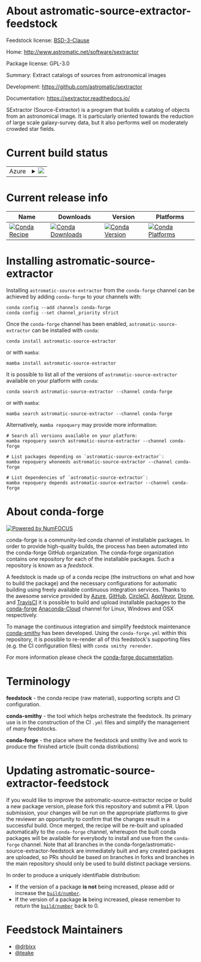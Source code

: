 About astromatic-source-extractor-feedstock
===========================================

Feedstock license: [BSD-3-Clause](https://github.com/conda-forge/astromatic-source-extractor-feedstock/blob/main/LICENSE.txt)

Home: http://www.astromatic.net/software/sextractor

Package license: GPL-3.0

Summary: Extract catalogs of sources from astronomical images

Development: https://github.com/astromatic/sextractor

Documentation: https://sextractor.readthedocs.io/

SExtractor (Source-Extractor) is a program that builds a catalog of objects
from an astronomical image. It is particularly oriented towards the
reduction of large scale galaxy-survey data, but it also performs well on
moderately crowded star fields.


Current build status
====================


<table>
    
  <tr>
    <td>Azure</td>
    <td>
      <details>
        <summary>
          <a href="https://dev.azure.com/conda-forge/feedstock-builds/_build/latest?definitionId=8028&branchName=main">
            <img src="https://dev.azure.com/conda-forge/feedstock-builds/_apis/build/status/astromatic-source-extractor-feedstock?branchName=main">
          </a>
        </summary>
        <table>
          <thead><tr><th>Variant</th><th>Status</th></tr></thead>
          <tbody><tr>
              <td>linux_64</td>
              <td>
                <a href="https://dev.azure.com/conda-forge/feedstock-builds/_build/latest?definitionId=8028&branchName=main">
                  <img src="https://dev.azure.com/conda-forge/feedstock-builds/_apis/build/status/astromatic-source-extractor-feedstock?branchName=main&jobName=linux&configuration=linux%20linux_64_" alt="variant">
                </a>
              </td>
            </tr><tr>
              <td>osx_64</td>
              <td>
                <a href="https://dev.azure.com/conda-forge/feedstock-builds/_build/latest?definitionId=8028&branchName=main">
                  <img src="https://dev.azure.com/conda-forge/feedstock-builds/_apis/build/status/astromatic-source-extractor-feedstock?branchName=main&jobName=osx&configuration=osx%20osx_64_" alt="variant">
                </a>
              </td>
            </tr>
          </tbody>
        </table>
      </details>
    </td>
  </tr>
</table>

Current release info
====================

| Name | Downloads | Version | Platforms |
| --- | --- | --- | --- |
| [![Conda Recipe](https://img.shields.io/badge/recipe-astromatic--source--extractor-green.svg)](https://anaconda.org/conda-forge/astromatic-source-extractor) | [![Conda Downloads](https://img.shields.io/conda/dn/conda-forge/astromatic-source-extractor.svg)](https://anaconda.org/conda-forge/astromatic-source-extractor) | [![Conda Version](https://img.shields.io/conda/vn/conda-forge/astromatic-source-extractor.svg)](https://anaconda.org/conda-forge/astromatic-source-extractor) | [![Conda Platforms](https://img.shields.io/conda/pn/conda-forge/astromatic-source-extractor.svg)](https://anaconda.org/conda-forge/astromatic-source-extractor) |

Installing astromatic-source-extractor
======================================

Installing `astromatic-source-extractor` from the `conda-forge` channel can be achieved by adding `conda-forge` to your channels with:

```
conda config --add channels conda-forge
conda config --set channel_priority strict
```

Once the `conda-forge` channel has been enabled, `astromatic-source-extractor` can be installed with `conda`:

```
conda install astromatic-source-extractor
```

or with `mamba`:

```
mamba install astromatic-source-extractor
```

It is possible to list all of the versions of `astromatic-source-extractor` available on your platform with `conda`:

```
conda search astromatic-source-extractor --channel conda-forge
```

or with `mamba`:

```
mamba search astromatic-source-extractor --channel conda-forge
```

Alternatively, `mamba repoquery` may provide more information:

```
# Search all versions available on your platform:
mamba repoquery search astromatic-source-extractor --channel conda-forge

# List packages depending on `astromatic-source-extractor`:
mamba repoquery whoneeds astromatic-source-extractor --channel conda-forge

# List dependencies of `astromatic-source-extractor`:
mamba repoquery depends astromatic-source-extractor --channel conda-forge
```


About conda-forge
=================

[![Powered by
NumFOCUS](https://img.shields.io/badge/powered%20by-NumFOCUS-orange.svg?style=flat&colorA=E1523D&colorB=007D8A)](https://numfocus.org)

conda-forge is a community-led conda channel of installable packages.
In order to provide high-quality builds, the process has been automated into the
conda-forge GitHub organization. The conda-forge organization contains one repository
for each of the installable packages. Such a repository is known as a *feedstock*.

A feedstock is made up of a conda recipe (the instructions on what and how to build
the package) and the necessary configurations for automatic building using freely
available continuous integration services. Thanks to the awesome service provided by
[Azure](https://azure.microsoft.com/en-us/services/devops/), [GitHub](https://github.com/),
[CircleCI](https://circleci.com/), [AppVeyor](https://www.appveyor.com/),
[Drone](https://cloud.drone.io/welcome), and [TravisCI](https://travis-ci.com/)
it is possible to build and upload installable packages to the
[conda-forge](https://anaconda.org/conda-forge) [Anaconda-Cloud](https://anaconda.org/)
channel for Linux, Windows and OSX respectively.

To manage the continuous integration and simplify feedstock maintenance
[conda-smithy](https://github.com/conda-forge/conda-smithy) has been developed.
Using the ``conda-forge.yml`` within this repository, it is possible to re-render all of
this feedstock's supporting files (e.g. the CI configuration files) with ``conda smithy rerender``.

For more information please check the [conda-forge documentation](https://conda-forge.org/docs/).

Terminology
===========

**feedstock** - the conda recipe (raw material), supporting scripts and CI configuration.

**conda-smithy** - the tool which helps orchestrate the feedstock.
                   Its primary use is in the construction of the CI ``.yml`` files
                   and simplify the management of *many* feedstocks.

**conda-forge** - the place where the feedstock and smithy live and work to
                  produce the finished article (built conda distributions)


Updating astromatic-source-extractor-feedstock
==============================================

If you would like to improve the astromatic-source-extractor recipe or build a new
package version, please fork this repository and submit a PR. Upon submission,
your changes will be run on the appropriate platforms to give the reviewer an
opportunity to confirm that the changes result in a successful build. Once
merged, the recipe will be re-built and uploaded automatically to the
`conda-forge` channel, whereupon the built conda packages will be available for
everybody to install and use from the `conda-forge` channel.
Note that all branches in the conda-forge/astromatic-source-extractor-feedstock are
immediately built and any created packages are uploaded, so PRs should be based
on branches in forks and branches in the main repository should only be used to
build distinct package versions.

In order to produce a uniquely identifiable distribution:
 * If the version of a package **is not** being increased, please add or increase
   the [``build/number``](https://docs.conda.io/projects/conda-build/en/latest/resources/define-metadata.html#build-number-and-string).
 * If the version of a package **is** being increased, please remember to return
   the [``build/number``](https://docs.conda.io/projects/conda-build/en/latest/resources/define-metadata.html#build-number-and-string)
   back to 0.

Feedstock Maintainers
=====================

* [@drbixx](https://github.com/drbixx/)
* [@teake](https://github.com/teake/)

